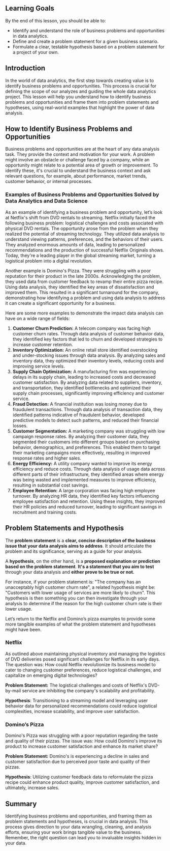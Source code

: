 <!-- # Hypothesis Statement & Business Opportunities -->

## Learning Goals

By the end of this lesson, you should be able to:

- Identify and understand the role of business problems and opportunities in data analytics.
- Define and create a problem statement for a given business scenario.
- Formulate a clear, testable hypothesis based on a problem statement for a project of your own.

## Introduction

In the world of data analytics, the first step towards creating value is to identify business problems and opportunities. This process is crucial for defining the scope of our analyzes and guiding the whole data analytics project. This lesson will help you understand how to identify business problems and opportunities and frame them into problem statements and hypotheses, using real-world examples that highlight the power of data analysis.

## How to Identify Business Problems and Opportunities

Business problems and opportunities are at the heart of any data analysis task. They provide the context and motivation for your work. A problem might involve an obstacle or challenge faced by a company, while an opportunity might relate to a potential area of growth or improvement. To identify these, it's crucial to understand the business context and ask relevant questions, for example, about performance, market trends, customer behavior, or internal processes.

### Examples of Business Problems and Opportunities Solved by Data Analytics and Data Science

As an example of identifying a business problem and opportunity, let’s look at Netflix's shift from DVD rentals to streaming. Netflix initially faced the following business problem: logistical challenges and costs associated with physical DVD rentals. The opportunity arose from the problem when they realized the potential of streaming technology. They utilized data analysis to understand viewing patterns, preferences, and the behaviors of their users. They analyzed enormous amounts of data, leading to personalized recommendations and the production of successful Netflix Originals shows. Today, they're a leading player in the global streaming market, turning a logistical problem into a digital revolution.

Another example is Domino's Pizza. They were struggling with a poor reputation for their product in the late 2000s. Acknowledging the problem, they used data from customer feedback to revamp their entire pizza recipe. Using data analysis, they identified the key areas of dissatisfaction and improved them. This resulted in a significant turnaround for the company, demonstrating how identifying a problem and using data analysis to address it can create a significant opportunity for a business.

Here are some more examples to demonstrate the impact data analysis can have on a wide range of fields:

1. **Customer Churn Prediction:** A telecom company was facing high customer churn rates. Through data analysis of customer behavior data, they identified key factors that led to churn and developed strategies to increase customer retention.
2. **Inventory Optimization:** An online retail store identified overstocking and under-stocking issues through data analysis. By analyzing sales and inventory data, they optimized their inventory levels, reducing costs and improving service levels.
3. **Supply Chain Optimization:** A manufacturing firm was experiencing delays in its supply chain, leading to increased costs and decreased customer satisfaction. By analyzing data related to suppliers, inventory, and transportation, they identified bottlenecks and optimized their supply chain processes, significantly improving efficiency and customer service.
4. **Fraud Detection:** A financial institution was losing money due to fraudulent transactions. Through data analysis of transaction data, they identified patterns indicative of fraudulent behavior, developed predictive models to detect such patterns, and reduced their financial losses.
5. **Customer Segmentation:** A marketing company was struggling with low campaign response rates. By analyzing their customer data, they segmented their customers into different groups based on purchasing behavior, demographics, and preferences. This enabled them to target their marketing campaigns more effectively, resulting in improved response rates and higher sales.
6. **Energy Efficiency:** A utility company wanted to improve its energy efficiency and reduce costs. Through data analysis of usage data across different parts of their infrastructure, they identified areas where energy was being wasted and implemented measures to improve efficiency, resulting in substantial cost savings.
7. **Employee Retention:** A large corporation was facing high employee turnover. By analyzing HR data, they identified key factors influencing employee satisfaction and retention. Using these insights, they improved their HR policies and reduced turnover, leading to significant savings in recruitment and training costs.

## Problem Statements and Hypothesis

The **problem statement** is a **clear, concise description of the business issue that your data analysis aims to address**. It should articulate the problem and its significance, serving as a guide for your analysis. 

A **hypothesis**, on the other hand, is a **proposed explanation or prediction based on the problem statement**. **It's a statement that you aim to test** through your data analysis and **either prove to be true or not.**

For instance, if your problem statement is: "The company has an unacceptably high customer churn rate", a related hypothesis might be: "Customers with lower usage of services are more likely to churn". This hypothesis is then something you can then investigate through your analysis to determine if the reason for the high customer churn rate is their lower usage.

Let’s return to the Netflix and Domino’s pizza examples to provide some more tangible examples of what the problem statement and hypotheses might have been.

### Netflix

As outlined above maintaining physical inventory and managing the logistics of DVD deliveries posed significant challenges for Netflix in its early days. The question was: How could Netflix revolutionize its business model to cater to changing customer preferences, reduce logistical challenges, and capitalize on emerging digital technologies?

**Problem Statement:** The logistical challenges and costs of Netflix's DVD-by-mail service are inhibiting the company's scalability and profitability.

**Hypothesis**: Transitioning to a streaming model and leveraging user behavior data for personalized recommendations could reduce logistical complexities, increase scalability, and improve user satisfaction.

### Domino’s Pizza

Domino's Pizza was struggling with a poor reputation regarding the taste and quality of their pizzas. The issue was: How could Domino's improve its product to increase customer satisfaction and enhance its market share?

**Problem Statement:** Domino's is experiencing a decline in sales and customer satisfaction due to perceived poor taste and quality of their pizzas.

**Hypothesis**: Utilizing customer feedback data to reformulate the pizza recipe could enhance product quality, improve customer satisfaction, and ultimately, increase sales.

## Summary

Identifying business problems and opportunities, and framing them as problem statements and hypotheses, is crucial in data analysis. This process gives direction to your data wrangling, cleaning, and analysis efforts, ensuring your work brings tangible value to the business. Remember, the right question can lead you to invaluable insights hidden in your data.